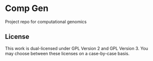 # Comp Gen
Project repo for computational genomics

## License
This work is dual-licensed under GPL Version 2 and GPL Version 3. You may choose between these licenses on a case-by-case basis.

